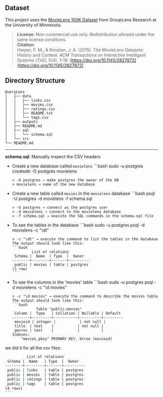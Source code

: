 ## Dataset

This project uses the [MovieLens 100K Dataset](https://grouplens.org/datasets/movielens/) from GroupLens Research at the University of Minnesota.

> **License:** Non-commercial use only. Redistribution allowed under the same license conditions.  
> **Citation:**  
> Harper, F. M., & Konstan, J. A. (2015). The MovieLens Datasets: History and Context. *ACM Transactions on Interactive Intelligent Systems (TiiS)*, 5(4), 1–19. [https://doi.org/10.1145/2827872](https://doi.org/10.1145/2827872)



## Directory Structure

```plaintext
QueryLens
│   ├── data
│   │   ├── links.csv
│   │   ├── movies.csv
│   │   ├── ratings.csv
│   │   ├── README.txt
│   │   └── tags.csv
│   ├── outputs
│   ├── README.md
│   ├── sql
│   │   └── schema.sql
│   └── src
└── README.md
```
---

**schema.sql**: Manually inspect the CSV headers  

- Create a new database called `movielens`
    ´´´bash
    sudo -u postgres createdb -O postgres movielens
    ```
    > -O postgres → make postgres the owner of the DB  
    > movielens → name of the new database  
- Create a new table called `movies` in the `movielens` database
    ´´´bash
    psql -U postgres -d movielens -f schema.sql
    ```
    > -U postgres → connect as the postgres user
    > -d movielens → connect to the movielens database
    > -f schema.sql → execute the SQL commands in the schema.sql file
- To see the tables in the database
    ´´´bash
    sudo -u postgres psql -d movielens -c "\dt"
    ```
    > -c "\dt" → execute the command to list the tables in the database
    The output should look like this:
    ```bash
             List of relations
     Schema |  Name  | Type  |  Owner   
    --------+--------+-------+----------
     public | movies | table | postgres
    (1 row)
    ´´´
- To see the columns in the 'movies' table
    ´´´bash
    sudo -u postgres psql -d movielens -c "\d movies"
    ```
    > -c "\d movies" → execute the command to describe the movies table
    The output should look like this:
    ```bash
               Table "public.movies"
     Column |  Type   | Collation | Nullable | Default 
    --------+---------+-----------+----------+---------
     movieid | integer |           | not null | 
     title  | text    |           | not null | 
     genres | text    |           |          | 
    Indexes:
        "movies_pkey" PRIMARY KEY, btree (movieid)
    ```
we did it for all the csv files:
```bash
          List of relations
 Schema |  Name   | Type  |  Owner   
--------+---------+-------+----------
 public | links   | table | postgres
 public | movies  | table | postgres
 public | ratings | table | postgres
 public | tags    | table | postgres
(4 rows)
´´´
